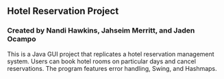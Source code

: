 ## Hotel Reservation Project
### Created by Nandi Hawkins, Jahseim Merritt, and Jaden Ocampo

This is a Java GUI project that replicates a hotel reservation management system. Users can book hotel rooms on particular days and cancel reservations. The program features error handling, Swing, and Hashmaps. 
